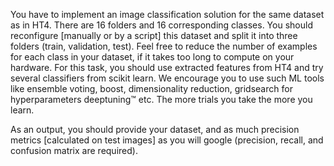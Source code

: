You have to implement an image classification solution for the same dataset as in HT4. There are 16 folders and 16 corresponding classes. You should reconfigure [manually or by a script] this dataset and split it into three folders (train, validation, test). Feel free to reduce the number of examples for each class in your dataset, if it takes too long to compute on your hardware.
For this task, you should use extracted features from HT4 and try several classifiers from scikit learn. We encourage you to use such ML tools like ensemble voting, boost, dimensionality reduction, gridsearch for hyperparameters deeptuning™ etc. The more trials you take the more you learn.

As an output, you should provide your dataset, and as much precision metrics [calculated on test images] as you will google (precision, recall, and confusion matrix are required).
